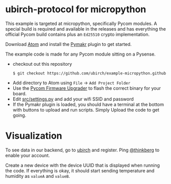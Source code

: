# ubirch-protocol for micropython

This example is targeted at micropython, specifically Pycom modules.
A special build is required and available in the releases and has everything the
official Pycom build contains plus an `Ed25510` crypto implementation.

Download [Atom](https://atom.io) and install the [Pymakr](https://atom.io/packages/pymakr)
plugin to get started.

The example code is made for any Pycom module sitting on a Pysense.

* checkout out this repository
  ```
  $ git checkout https://github.com/ubirch/example-micropython.github
  ```
* Add directory to Atom using `File` -> `Add Project Folder`
* Use the [Pycom Firmware Upgrader](https://pycom.io/downloads/#firmware) to
  flash the correct binary for your board.
* Edit [src/settings.py](src/settings.py) and add your wifi SSID and password  
* If the Pymakr plugin is loaded, you should have a terminal at the bottom
  with buttons to upload and run scripts. Simply Upload the code to get going.

# Visualization

To see data in our backend, go to [ubirch](https://ubirch.dev.ubirch.com) and
register. Ping [@thinkberg](https://twitter.com/thinkberg) to enable your account.

Create a new device with the device UUID that is displayed when running the
code. If everything is okay, it should start sending temperature and humidity
as `valueA` and `valueB`.
